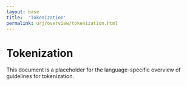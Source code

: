 ```yaml
---
layout: base
title:  'Tokenization'
permalink: urj/overview/tokenization.html
---
```


# Tokenization

This document is a placeholder for the language-specific overview of
guidelines for tokenization.

